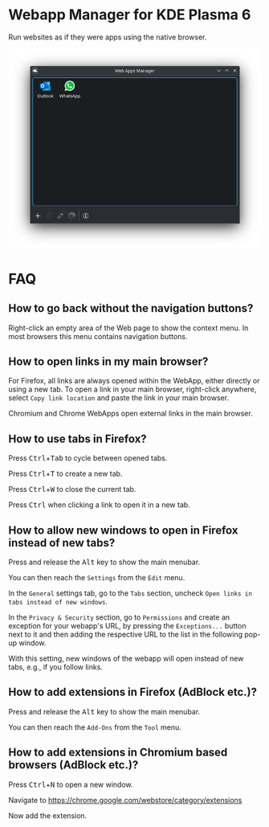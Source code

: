 # Webapp Manager for KDE Plasma 6

Run websites as if they were apps using the native browser.

![Screenshot](docs/screenshot.png "Screenshot")

FAQ
===

How to go back without the navigation buttons?
----------------------------------------------

Right-click an empty area of the Web page to show the context menu. In most browsers this menu contains navigation buttons.

How to open links in my main browser?
-------------------------------------

For Firefox, all links are always opened within the WebApp, either directly or using a new tab.
To open a link in your main browser, right-click anywhere, select `Copy link location` and paste the link in your main browser. 

Chromium and Chrome WebApps open external links in the main browser.

How to use tabs in Firefox?
---------------------------

Press <kbd>Ctrl</kbd>+<kbd>Tab</kbd> to cycle between opened tabs.

Press <kbd>Ctrl</kbd>+<kbd>T</kbd> to create a new tab.

Press <kbd>Ctrl</kbd>+<kbd>W</kbd> to close the current tab.

Press <kbd>Ctrl</kbd> when clicking a link to open it in a new tab.

How to allow new windows to open in Firefox instead of new tabs?
----------------------------------------------------------------

Press and release the <kbd>Alt</kbd> key to show the main menubar.

You can then reach the `Settings` from the `Edit` menu.

In the `General` settings tab, go to the `Tabs` section, uncheck `Open links in tabs instead of new windows`.

In the `Privacy & Security` section, go to `Permissions` and create an exception for your webapp's URL, by pressing the `Exceptions...` button next to it and then adding the respective URL to the list in the following pop-up window.

With this setting, new windows of the webapp will open instead of new tabs, e.g., if you follow links.

How to add extensions in Firefox (AdBlock etc.)?
------------------------------------------------

Press and release the <kbd>Alt</kbd> key to show the main menubar.

You can then reach the `Add-Ons` from the `Tool` menu.

How to add extensions in Chromium based browsers (AdBlock etc.)?
----------------------------------------------------------------

Press <kbd>Ctrl</kbd>+<kbd>N</kbd> to open a new window.

Navigate to https://chrome.google.com/webstore/category/extensions

Now add the extension.

